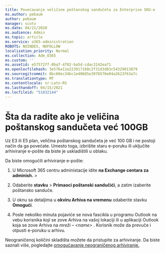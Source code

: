 ```yaml
---
title: Povećavanje veličine poštanskog sandučeta za Enterprise SKU-e
ms.author: pebaum
author: pebaum
manager: scotv
ms.date: 04/21/2020
ms.audience: Admin
ms.topic: article
ms.service: o365-administration
ROBOTS: NOINDEX, NOFOLLOW
localization_priority: Normal
ms.collection: Adm_O365
ms.custom: ''
ms.assetid: e57572ff-0ba7-4782-ba5d-cdac3142ea71
ms.openlocfilehash: 3e576a11e223917160c2f31d3d83c54329013879
ms.sourcegitcommit: 8bc60ec34bc1e40685e3976576e04a2623f63a7c
ms.translationtype: MT
ms.contentlocale: sr-Latn-RS
ms.lasthandoff: 04/15/2021
ms.locfileid: "51832144"
---
```

# <a name="what-to-do-if-your-mailbox-size-is-already-100gb"></a>Šta da radite ako je veličina poštanskog sandučeta već 100GB

Uz E3 ili E5 plan, veličina poštanskog sandučeta je već 100 GB i ne postoji način da ga povećate. Umesto toga, izbrišite staru e-poruku ili uključite arhiviranje e-pošte da biste je uskladištili u oblaku. 
  
Da biste omogućili arhiviranje e-pošte:
  
1. U Microsoft 365 centru administacije idite **na Exchange centara za adminish.** \>  
    
2. Odaberite **stavku** \> **Primaoci poštanski sandučići**, a zatim izaberite poštansko sanduče. 
    
3. U oknu sa detaljima u **okviru Arhiva na vremenu** odaberite stavku **Omogući**. 
    
4. Posle nekoliko minuta pojaviće se nova fascikla u programu Outlook na vebu korisnika *koji* se zove Arhiva na vašoj lokaciji ili u aplikaciji Outlook koja se zove Arhiva na *mreži – \<name\>* . Korisnik može da prevuče i otpusti e-poruku u arhivu. 
    
Neograničenoj količini skladišta možete da pristupite za arhiviranje. Da biste saznali više, pogledajte [omogućavanje neograničenog arhiviranje.](https://docs.microsoft.com/microsoft-365/compliance/enable-unlimited-archiving)
  

